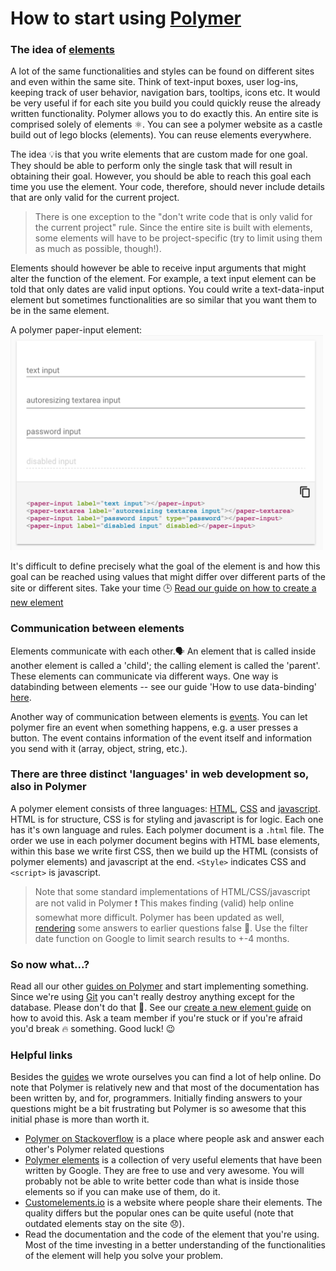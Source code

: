 # How to start using [Polymer](../glossary/polymer.md)

### The idea of [elements](../glossary/element.md)

A lot of the same functionalities and styles can be found on different sites and even within the same site. Think of text-input boxes, user log-ins, keeping track of user behavior, navigation bars, tooltips, icons etc. It would be very useful if for each site you build you could quickly reuse the already written functionality. Polymer allows you to do exactly this. An entire site is comprised solely of elements ⚛. You can see a polymer website as a castle build out of lego blocks (elements). You can reuse elements everywhere.

The idea 💡is that you write elements that are custom made for one goal. They should be able to perform only the single task that will result in obtaining their goal. However, you should be able to reach this goal each time you use the element. Your code, therefore, should never include details that are only valid for the current project.

> There is one exception to the "don't write code that is only valid for the current project" rule. Since the entire site is built with elements, some elements will have to be project-specific (try to limit using them as much as possible, though!).

Elements should however be able to receive input arguments that might alter the function of the element. For example, a text input element can be told that only dates are valid input options. You could write a text-data-input element but sometimes functionalities are so similar that you want them to be in the same element.

A polymer paper-input element:
<img src="paper-input.png" width=500/>

It's difficult to define precisely what the goal of the element is and how this goal can be reached using values that might differ over different parts of the site or different sites. Take your time 🕒 [Read our guide on how to create a new element](https://hub.com/newatoms/newatoms/blob/ready/internal/guides/how-to-create-a-new-element.md)

### Communication between elements

Elements communicate with each other.🗣 An element that is called inside another element is called a 'child'; the calling element is called the 'parent'. These elements can communicate via different ways. One way is databinding between elements -- see our guide 'How to use data-binding' [here](../databinding/readme.md).

Another way of communication between elements is [events](https://www.polymer-project.org/1.0/docs/devguide/events.html). You can let polymer fire an event when something happens, e.g. a user presses a button. The event contains information of the event itself and information you send with it (array, object, string, etc.).

### There are three distinct 'languages' in web development so, also in  Polymer

A polymer element consists of three languages: [HTML](https://developer.mozilla.org/en-US/docs/Web/Guide/HTML/Introduction), [CSS](https://developer.mozilla.org/en-US/docs/Web/Guide/CSS/Getting_started) and [javascript](https://developer.mozilla.org/en-US/Learn/JavaScript).  
HTML is for structure, CSS is for styling and javascript is for logic. Each one has it's own language and rules. Each polymer document is a ```.html``` file. The order we use in each polymer document begins with HTML base elements, within this base we write first CSS, then  we build up the HTML (consists of polymer elements) and javascript at the end. ```<Style>``` indicates CSS and ```<script>``` is javascript.

> Note that some standard implementations of HTML/CSS/javascript are not valid in Polymer ❗️ This makes finding (valid) help online somewhat more difficult. Polymer has been updated as well, [rendering](../glossary/rendering.md) some answers to earlier questions false 🚫. Use the filter date function on Google to limit search results to +-4 months.

### So now what...?

Read all our other [guides on Polymer](https://hub.com/newatoms/guides) and start implementing something. Since we're using [Git](../glossary/git.md) you can't really destroy anything except for the database. Please don't do that 😬. See our [create a new element guide](https://github.com/newatoms/newatoms/blob/ready/internal/guides/how-to-create-a-new-element.md) on how to avoid this. Ask a team member if you're stuck or if you're afraid you'd break 🔥 something. Good luck! 😉

### Helpful links

Besides the [guides](https://github.com/newatoms/guides) we wrote ourselves you can find a lot of help online. Do note that Polymer is relatively new and that most of the documentation has been written by, and for, programmers. Initially finding answers to your questions might be a bit frustrating but Polymer is so awesome that this initial phase is more than worth it.
- [Polymer on Stackoverflow](https://stackoverflow.com/questions/tagged/polymer) is a place where people ask and answer each other's Polymer related questions
- [Polymer elements](https://elements.polymer-project.org/) is a collection of very useful elements that have been written by Google. They are free to use and very awesome. You will probably not be able to write better code than what is inside those elements so if you can make use of them, do it.
- [Customelements.io](https://customelements.io/) is a website where people share their elements. The quality differs but the popular ones can be quite useful (note that outdated elements stay on the site 😞).
- Read the documentation and the code of the element that you're using. Most of the time investing in a better understanding of the functionalities of the element will help you solve your problem.
